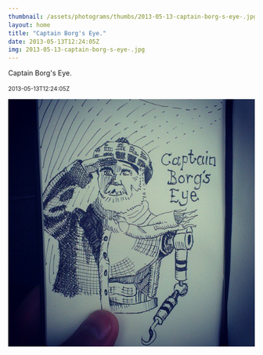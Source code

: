 ```yaml
---
thumbnail: /assets/photograms/thumbs/2013-05-13-captain-borg-s-eye-.jpg
layout: home
title: "Captain Borg's Eye."
date: 2013-05-13T12:24:05Z
img: 2013-05-13-captain-borg-s-eye-.jpg
---
```


Captain Borg's Eye.

<small>2013-05-13T12:24:05Z</small>

![Captain Borg's Eye.](/assets/photograms/original/2013-05-13-captain-borg-s-eye-.jpg)
